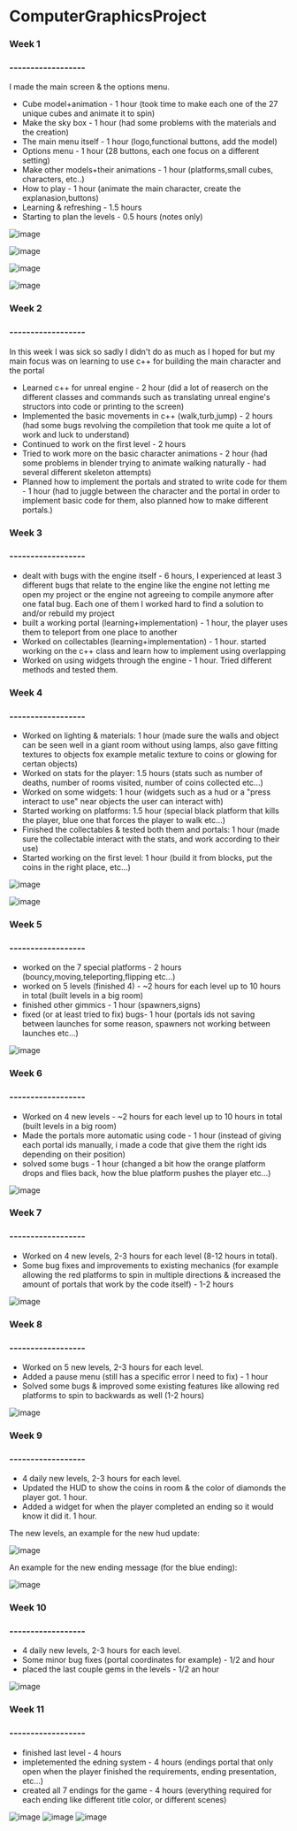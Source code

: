# ComputerGraphicsProject



### Week 1
### ------------------

I made the main screen & the options menu.

* Cube model+animation - 1 hour (took time to make each one of the 27 unique cubes and animate it to spin)
* Make the sky box - 1 hour (had some problems with the materials and the creation)
* The main menu itself  - 1 hour (logo,functional buttons, add the model)
* Options menu - 1 hour (28 buttons, each one focus on a different setting)
* Make other models+their animations - 1 hour (platforms,small cubes, characters, etc..)
* How to play - 1 hour (animate the main character, create the explanasion,buttons)
* Learning & refreshing - 1.5 hours
* Starting to plan the levels - 0.5 hours (notes only)


![image](https://user-images.githubusercontent.com/92427271/198575078-61ed57df-b012-4483-90bc-9698ab4a5e0c.png)

![image](https://user-images.githubusercontent.com/92427271/198699555-19847841-210e-444c-8eca-2088d2a86084.png)

![image](https://user-images.githubusercontent.com/92427271/198573539-fe9a3461-8bec-4ce2-8b91-a050ac98742c.png)

![image](https://user-images.githubusercontent.com/92427271/198574183-f0f1076f-0d6c-48ae-8f6a-70f162d6e078.png)


### Week 2
### ------------------

In this week I was sick so sadly I didn't do as much as I hoped for but my main focus was on learning to use c++ for building the main character and the portal

- Learned c++ for unreal engine - 2 hour (did a lot of reaserch on the different classes and commands such as translating unreal engine's structors into code or printing to the screen)
- Implemented the basic movements in c++ (walk,turb,jump) - 2 hours (had some bugs revolving the compiletion that took me quite a lot of work and luck to understand)
- Continued to work on the first level - 2 hours
- Tried to work more on the basic character animations - 2 hour (had some problems in blender trying to animate walking naturally - had several different skeleton attempts)
- Planned how to implement the portals and strated to write code for them - 1 hour (had to juggle between the character and the portal in order to implement basic code for them, also planned how to make different portals.)

### Week 3
### ------------------
- dealt with bugs with the engine itself - 6 hours, I experienced at least 3 different bugs that relate to the engine like the engine not letting me open my project or the engine not agreeing to compile anymore after one fatal bug. Each one of them I worked hard to find a solution to and/or rebuild my project
- built a working portal (learning+implementation) - 1 hour, the player uses them to teleport from one place to another
- Worked on collectables (learning+implementation) - 1 hour. started working on the c++ class and learn how to implement using overlapping
- Worked on using widgets through the engine - 1 hour. Tried different methods and tested them.

### Week 4
### ------------------
- Worked on lighting & materials:  1 hour (made sure the walls and object can be seen well in a giant room without using lamps, also gave fitting textures
to objects fox example metalic texture to coins or glowing for certan objects)
- Worked on stats for the player: 1.5 hours (stats such as number of deaths, number of rooms visited, number of coins collected etc...)
- Worked on some widgets: 1 hour (widgets such as a hud or a "press interact to use" near objects the user can interact with)
- Started working on platforms: 1.5 hour (special black platform that kills the player, blue one that forces the player to walk etc...)
- Finished the collectables & tested both them and portals: 1 hour (made sure the collectable interact with the stats, and work according to their use)
- Started working on the first level: 1 hour (build it from blocks, put the coins in the right place, etc...)

![image](https://user-images.githubusercontent.com/92427271/203572278-af00729a-002d-4db3-98ea-2d3202c349b1.png)

![image](https://user-images.githubusercontent.com/92427271/203572453-b2d64bf1-ef0c-45ba-9c64-a7988590ebed.png)


### Week 5
### ------------------
- worked on the 7 special platforms - 2 hours (bouncy,moving,teleporting,flipping etc...)
- worked on 5 levels (finished 4)  - ~2 hours for each level up to 10 hours in total (built levels in a big room) 
- finished other gimmics - 1 hour (spawners,signs)
-  fixed (or at least tried to fix) bugs- 1 hour (portals ids not saving between launches for some reason, spawners not working between launches etc...)


![image](https://user-images.githubusercontent.com/92427271/205191696-0d4648cd-188c-4558-bff4-703386c26f97.png)


### Week 6
### ------------------
- Worked on 4 new levels - ~2 hours for each level up to 10 hours in total (built levels in a big room) 
- Made the portals more automatic using code - 1 hour (instead of giving each portal ids manually, i made a code that give them the right ids depending on their position)
- solved some bugs - 1 hour (changed a bit how the orange platform drops and flies back, how the blue platform pushes the player etc...)

![image](https://user-images.githubusercontent.com/92427271/206739464-cf4a111a-fa10-4323-8670-8dda51b5a519.png)


### Week 7
### ------------------
- Worked on 4 new levels, 2-3 hours for each level (8-12 hours in total).
- Some bug fixes and improvements to existing mechanics (for example allowing the red platforms to spin in multiple directions & increased the amount of portals
that work by the code itself) - 1-2 hours

![image](https://user-images.githubusercontent.com/92427271/207940885-b9729c6b-38e6-4d95-ba46-3dc33223ffa0.png)


### Week 8
### ------------------
- Worked on 5 new levels, 2-3 hours for each level.
- Added a pause menu (still has a specific error I need to fix) - 1 hour
- Solved some bugs & improved some existing features like allowing red platforms to spin to backwards as well (1-2 hours)


![image](https://user-images.githubusercontent.com/92427271/209005078-159d4878-bdd5-4c48-ab92-3c5e4158d9a2.png)


### Week 9
### ------------------

- 4 daily new levels, 2-3 hours for each level.
- Updated the HUD to show the coins in room & the color of diamonds the player got. 1 hour.
- Added a widget for when the player completed an ending so it would know it did it. 1 hour.

The new levels, an example for the new hud update:

![image](https://user-images.githubusercontent.com/92427271/210152288-b2fe66fe-e640-4d68-86cf-9c4435087f0d.png)

An example for the new ending message (for the blue ending):

![image](https://user-images.githubusercontent.com/92427271/210152290-f7723db7-f64b-4e3f-82ab-dc1a32461ec9.png)


### Week 10
### ------------------
- 4 daily new levels, 2-3 hours for each level.
- Some minor bug fixes (portal coordinates for example) - 1/2 and hour
- placed the last couple gems in the levels - 1/2 an hour

![image](https://user-images.githubusercontent.com/92427271/211098895-5c77eab0-95bb-4ec1-9bdc-6d119815607e.png)

### Week 11
### ------------------
- finished last level - 4 hours
- impletemented the edning system - 4 hours (endings portal that only open when the player finished the requirements, ending presentation, etc...)
- created all 7 endings for the game - 4 hours (everything required for each ending like different title color, or different scenes)

![image](https://user-images.githubusercontent.com/92427271/212494385-8ce3377d-9b8a-40b2-9dc1-411b12f7198e.png)
![image](https://user-images.githubusercontent.com/92427271/212494392-0f9b86e0-e04c-40d8-be25-9e639fc85fde.png)
![image](https://user-images.githubusercontent.com/92427271/212494398-0f06a5ba-dfe9-44da-a930-451cc44253d4.png)



